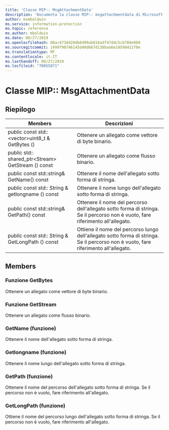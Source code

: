 ```yaml
---
title: 'Classe MIP:: MsgAttachmentData'
description: 'Documenta la classe MIP:: msgattachmentdata di Microsoft Information Protection (MIP) SDK.'
author: msmbaldwin
ms.service: information-protection
ms.topic: reference
ms.author: mbaldwin
ms.date: 08/27/2019
ms.openlocfilehash: 88ac473dd20db6499ab818adf47ddc5cb788e960
ms.sourcegitcommit: 1499790746145d40d667d138baa6e18598421f0e
ms.translationtype: MT
ms.contentlocale: it-IT
ms.lasthandoff: 08/27/2019
ms.locfileid: "70055871"
---
```

# <a name="class-mipmsgattachmentdata"></a>Classe MIP:: MsgAttachmentData 
  
## <a name="summary"></a>Riepilogo
 Members                        | Descrizioni                                
--------------------------------|---------------------------------------------
public const std::\<vector\>uint8_t & GetBytes ()  |  Ottenere un allegato come vettore di byte binario.
public std:: shared_ptr\<Stream\> GetStream () const  |  Ottenere un allegato come flusso binario.
public const std::string& GetName() const  |  Ottenere il nome dell'allegato sotto forma di stringa.
public const std:: String & getlongname () const  |  Ottenere il nome lungo dell'allegato sotto forma di stringa.
public const std::string& GetPath() const  |  Ottenere il nome del percorso dell'allegato sotto forma di stringa. Se il percorso non è vuoto, fare riferimento all'allegato.
public const std:: String & GetLongPath () const  |  Ottiene il nome del percorso lungo dell'allegato sotto forma di stringa. Se il percorso non è vuoto, fare riferimento all'allegato.
  
## <a name="members"></a>Members
  
### <a name="getbytes-function"></a>Funzione GetBytes
Ottenere un allegato come vettore di byte binario.
  
### <a name="getstream-function"></a>Funzione GetStream
Ottenere un allegato come flusso binario.
  
### <a name="getname-function"></a>GetName (funzione)
Ottenere il nome dell'allegato sotto forma di stringa.
  
### <a name="getlongname-function"></a>Getlongname (funzione)
Ottenere il nome lungo dell'allegato sotto forma di stringa.
  
### <a name="getpath-function"></a>GetPath (funzione)
Ottenere il nome del percorso dell'allegato sotto forma di stringa. Se il percorso non è vuoto, fare riferimento all'allegato.
  
### <a name="getlongpath-function"></a>GetLongPath (funzione)
Ottiene il nome del percorso lungo dell'allegato sotto forma di stringa. Se il percorso non è vuoto, fare riferimento all'allegato.